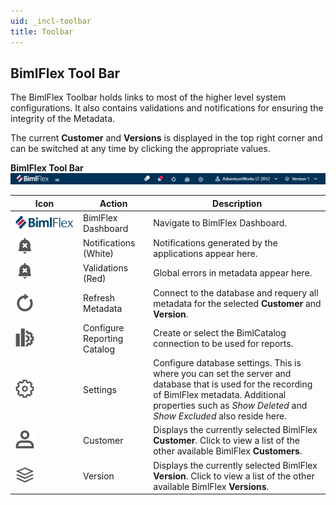 ```yaml
---
uid: _incl-toolbar
title: Toolbar
---
```


## BimlFlex Tool Bar  

The BimlFlex Toolbar holds links to most of the higher level system configurations. It also contains validations and notifications for ensuring the integrity of the Metadata.

The current **Customer** and **Versions** is displayed in the top right corner and can be switched at any time by clicking the appropriate values.  

**BimlFlex Tool Bar**  
<img
    src="images/bimlflex-app-title-bar.png"
    class="border-image"
    title="BimlFlex Tool Bar"
/>

|Icon|Action|Description|
|-|-|-|
|<img src="images/svg-icons/BimlFlex.svg"/>|<span class="nowrap-col m-5">BimlFlex Dashboard</span>|Navigate to BimlFlex Dashboard.|
|<div class="icon-col m-5"><img src="images/svg-icons/alert.svg"/></div>|<span class="nowrap-col m-5">Notifications (White)</span>|Notifications generated by the applications appear here.|
|<div class="icon-col m-5"><img src="images/svg-icons/alert.svg"/></div>|<span class="nowrap-col m-5">Validations (Red)</span>|Global errors in metadata appear here.|
|<div class="icon-col m-5"><img src="images/svg-icons/refresh.svg"/></div>|<span class="nowrap-col m-5">Refresh Metadata</span>|Connect to the database and requery all metadata for the selected **Customer** and **Version**.|
|<div class="icon-col m-5"><img src="images/svg-icons/biml-catalog-connection.svg"/></div>|<span class="nowrap-col m-5">Configure Reporting Catalog</span>|Create or select the BimlCatalog connection to be used for reports.|
|<div class="icon-col m-5"><img src="images/svg-icons/portal-settings.svg"/></div>|<span class="nowrap-col m-5">Settings</span>|Configure database settings.  This is where you can set the server and database that is used for the recording of BimlFlex metadata.  Additional properties such as *Show Deleted* and *Show Excluded* also reside here.|
|<div class="icon-col m-5"><img src="images/svg-icons/customers.svg"/></div>|<span class="nowrap-col m-5">Customer</span>|Displays the currently selected BimlFlex **Customer**.  Click to view a list of the other available BimlFlex **Customers**.|
|<div class="icon-col m-5"><img src="images/svg-icons/versions.svg"/></div>|<span class="nowrap-col m-5">Version</span>|Displays the currently selected BimlFlex **Version**.  Click to view a list of the other available BimlFlex **Versions**.|

[//]: # (TODO: Add Icon and Row for Hamburger)
